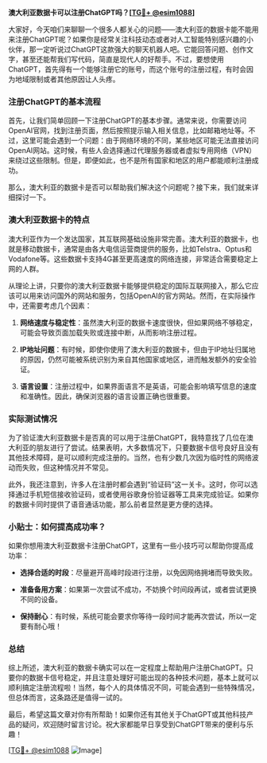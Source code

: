 **澳大利亚数据卡可以注册ChatGPT吗？[[TG💪+ @esim1088](https://t.me/s/esim1088)]**

大家好，今天咱们来聊聊一个很多人都关心的问题——澳大利亚的数据卡能不能用来注册ChatGPT呢？如果你是经常关注科技动态或者对人工智能特别感兴趣的小伙伴，那一定听说过ChatGPT这款强大的聊天机器人吧。它能回答问题、创作文字，甚至还能帮我们写代码，简直是现代人的好帮手。不过，要想使用ChatGPT，首先得有一个能够注册它的账号，而这个账号的注册过程，有时会因为地域限制或者其他原因让人头疼。

### 注册ChatGPT的基本流程

首先，让我们简单回顾一下注册ChatGPT的基本步骤。通常来说，你需要访问OpenAI官网，找到注册页面，然后按照提示输入相关信息，比如邮箱地址等。不过，这里可能会遇到一个问题：由于网络环境的不同，某些地区可能无法直接访问OpenAI网站。这时候，有些人会选择通过代理服务器或者虚拟专用网络（VPN）来绕过这些限制。但是，即便如此，也不是所有国家和地区的用户都能顺利注册成功。

那么，澳大利亚的数据卡是否可以帮助我们解决这个问题呢？接下来，我们就来详细探讨一下。

### 澳大利亚数据卡的特点

澳大利亚作为一个发达国家，其互联网基础设施非常完善。澳大利亚的数据卡，也就是移动数据卡，通常是由各大电信运营商提供的服务，比如Telstra、Optus和Vodafone等。这些数据卡支持4G甚至更高速度的网络连接，非常适合需要稳定上网的人群。

从理论上讲，只要你的澳大利亚数据卡能够提供稳定的国际互联网接入，那么它应该可以用来访问国外的网站和服务，包括OpenAI的官方网站。然而，在实际操作中，还需要考虑几个因素：

1. **网络速度与稳定性**：虽然澳大利亚的数据卡速度很快，但如果网络不够稳定，可能会导致页面加载失败或连接中断，从而影响注册过程。
   
2. **IP地址问题**：有时候，即使你使用了澳大利亚的数据卡，但由于IP地址归属地的原因，仍然可能被系统识别为来自其他国家或地区，进而触发额外的安全验证。

3. **语言设置**：注册过程中，如果界面语言不是英语，可能会影响填写信息的速度和准确性。因此，确保浏览器的语言设置正确也很重要。

### 实际测试情况

为了验证澳大利亚数据卡是否真的可以用于注册ChatGPT，我特意找了几位在澳大利亚的朋友进行了尝试。结果表明，大多数情况下，只要数据卡信号良好且没有其他技术障碍，是可以顺利完成注册的。当然，也有少数几次因为临时性的网络波动而失败，但这种情况并不常见。

此外，我还注意到，许多人在注册时都会遇到“验证码”这一关卡。这时，你可以选择通过手机短信接收验证码，或者使用谷歌身份验证器等工具来完成验证。如果你的数据卡同时提供了语音通话功能，那么前者显然是更方便的选择。

### 小贴士：如何提高成功率？

如果你想用澳大利亚数据卡注册ChatGPT，这里有一些小技巧可以帮助你提高成功率：

- **选择合适的时段**：尽量避开高峰时段进行注册，以免因网络拥堵而导致失败。
  
- **准备备用方案**：如果第一次尝试不成功，不妨换个时间段再试，或者尝试更换不同的设备。

- **保持耐心**：有时候，系统可能会要求你等待一段时间才能再次尝试，所以一定要有耐心哦！

### 总结

综上所述，澳大利亚的数据卡确实可以在一定程度上帮助用户注册ChatGPT。只要你的数据卡信号稳定，并且注意处理好可能出现的各种技术问题，基本上就可以顺利搞定注册流程啦！当然，每个人的具体情况不同，可能会遇到一些特殊情况，但总体而言，这条路还是值得一试的。

最后，希望这篇文章对你有所帮助！如果你还有其他关于ChatGPT或其他科技产品的疑问，欢迎随时留言讨论。祝大家都能早日享受到ChatGPT带来的便利与乐趣！

[[TG💪+ @esim1088](https://t.me/s/esim1088) ![Image](https://i.postimg.cc/4NQfJmqS/Snipaste-2025-05-13-00-14-12.png)]